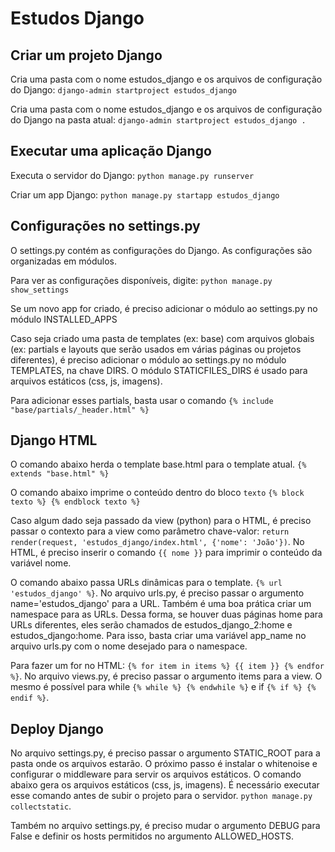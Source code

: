 # Estudos Django

## Criar um projeto Django

Cria uma pasta com o nome estudos_django e os arquivos de configuração do Django:
`django-admin startproject estudos_django`

Cria uma pasta com o nome estudos_django e os arquivos de configuração do Django na pasta atual:
`django-admin startproject estudos_django .`

## Executar uma aplicação Django

Executa o servidor do Django:
`python manage.py runserver`

Criar um app Django:
`python manage.py startapp estudos_django`

## Configurações no settings.py

O settings.py contém as configurações do Django. As configurações são organizadas em módulos.

Para ver as configurações disponíveis, digite:
`python manage.py show_settings`

Se um novo app for criado, é preciso adicionar o módulo ao settings.py no módulo INSTALLED_APPS

Caso seja criado uma pasta de templates (ex: base) com arquivos globais (ex: partials e layouts que serão usados em várias páginas ou projetos diferentes), é preciso adicionar o módulo ao settings.py no módulo TEMPLATES, na chave DIRS. O módulo STATICFILES_DIRS é usado para arquivos estáticos (css, js, imagens).

Para adicionar esses partials, basta usar o comando `{% include "base/partials/_header.html" %}`

## Django HTML

O comando abaixo herda o template base.html para o template atual.
`{% extends "base.html" %}`

O comando abaixo imprime o conteúdo dentro do bloco `texto`
`{% block texto %} {% endblock texto %}`

Caso algum dado seja passado da view (python) para o HTML, é preciso passar o contexto para a view como parâmetro chave-valor:
`return render(request, 'estudos_django/index.html', {'nome': 'João'})`. No HTML, é preciso inserir o comando `{{ nome }}` para imprimir o conteúdo da variável nome.

O comando abaixo passa URLs dinâmicas para o template.
`{% url 'estudos_django' %}`. No arquivo urls.py, é preciso passar o argumento name='estudos_django' para a URL. Também é uma boa prática criar um namespace para as URLs. Dessa forma, se houver duas páginas home para URLs diferentes, eles serão chamados de estudos_django_2:home e estudos_django:home. Para isso, basta criar uma variável app_name no arquivo urls.py com o nome desejado para o namespace.

Para fazer um for no HTML: `{% for item in items %} {{ item }} {% endfor %}`. No arquivo views.py, é preciso passar o argumento items para a view. O mesmo é possível para while `{% while %} {% endwhile %}` e if `{% if %} {%  endif %}`.

## Deploy Django

No arquivo settings.py, é preciso passar o argumento STATIC_ROOT para a pasta onde os arquivos estarão. O próximo passo é instalar o whitenoise e configurar o middleware para servir os arquivos estáticos.
O comando abaixo gera os arquivos estáticos (css, js, imagens). É necessário executar esse comando antes de subir o projeto para o servidor.
`python manage.py collectstatic`.

Também no arquivo settings.py, é preciso mudar o argumento DEBUG para False e definir os hosts permitidos no argumento ALLOWED_HOSTS.